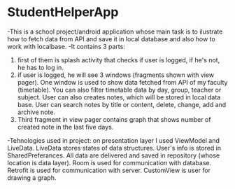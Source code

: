# StudentHelperApp
-This is a school project/android application whose main task is to ilustrate how to fetch data from API and save it in local database and also how to work with localbase. 
-It contains 3 parts:
1. first of them is splash activity that checks if user is logged, if he's not, he has to log in.
2. if user is logged, he will see 3 windows (fragments shown with view pager). One window is used to show data fetched from API of my faculty (timetable). You can also filter timetable data by day, group, teacher or subject. User can also creates notes, which will be stored in local data base. User can search notes by title or content, delete, change, add and archive note.
4. Third fragment in view pager contains graph that shows number of created note in the last five days.

-Tehnologies used in project: on presentation layer I used ViewModel and LiveData. LiveData stores states of data structures. User's info is stored in SharedPreferances.  All data are delivered and saved in repository (whose location is data layer). Room is used for communication with database. Retrofit is used for communication with server. CustomView is 
user for drawing a graph.

